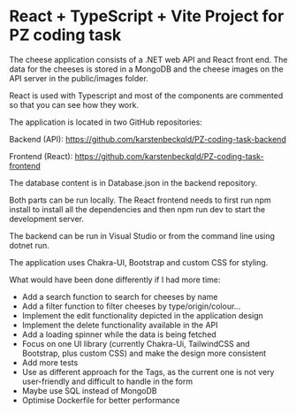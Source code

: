 # React + TypeScript + Vite Project for PZ coding task
The cheese application consists of a .NET web API and React front end. The data for the cheeses is stored in a MongoDB 
and the cheese images on the API server in the public/images folder.

React is used with Typescript and most of the components are commented so that you can see how they work.

The application is located in two GitHub repositories:

Backend (API): https://github.com/karstenbeckqld/PZ-coding-task-backend

Frontend (React): https://github.com/karstenbeckqld/PZ-coding-task-frontend

The database content is in Database.json in the backend repository. 

Both parts can be run locally. 
The React frontend needs to first run npm install to install all the dependencies and then npm run dev to start the 
development server.

The backend can be run in Visual Studio or from the command line using dotnet run.

The application uses Chakra-UI, Bootstrap and custom CSS for styling.

What would have been done differently if I had more time:
- Add a search function to search for cheeses by name
- Add a filter function to filter cheeses by type/origin/colour...
- Implement the edit functionality depicted in the application design
- Implement the delete functionality available in the API
- Add a loading spinner while the data is being fetched
- Focus on one UI library (currently Chakra-Ui, TailwindCSS and Bootstrap, plus custom CSS) and make the design more consistent
- Add more tests
- Use as different approach for the Tags, as the current one is not very user-friendly and difficult to handle in the form
- Maybe use SQL instead of MongoDB
- Optimise Dockerfile for better performance
